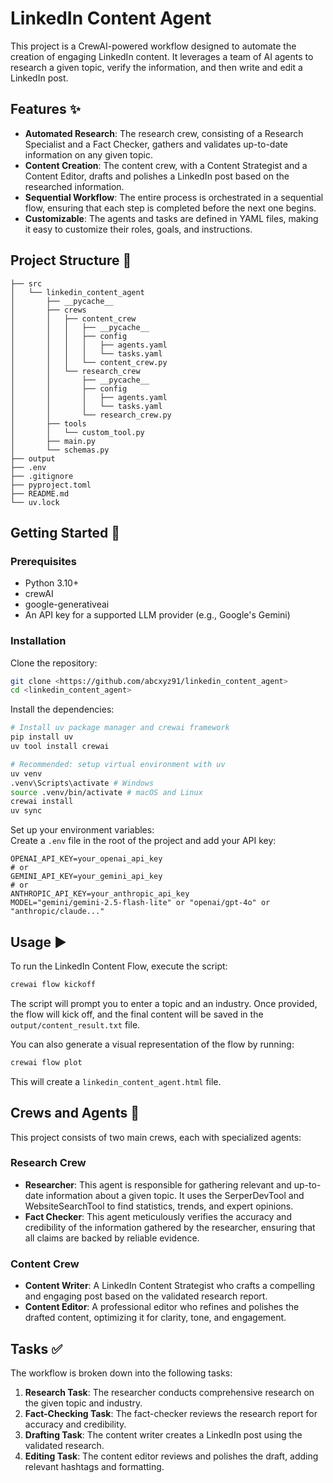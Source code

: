 # LinkedIn Content Agent

This project is a CrewAI-powered workflow designed to automate the
creation of engaging LinkedIn content. It leverages a team of AI agents
to research a given topic, verify the information, and then write and
edit a LinkedIn post.

## Features ✨

-   **Automated Research**: The research crew, consisting of a Research
    Specialist and a Fact Checker, gathers and validates up-to-date
    information on any given topic.
-   **Content Creation**: The content crew, with a Content Strategist
    and a Content Editor, drafts and polishes a LinkedIn post based on
    the researched information.
-   **Sequential Workflow**: The entire process is orchestrated in a
    sequential flow, ensuring that each step is completed before the
    next one begins.
-   **Customizable**: The agents and tasks are defined in YAML files,
    making it easy to customize their roles, goals, and instructions.

## Project Structure 🌳

    ├── src
    │   └── linkedin_content_agent
    │       ├── __pycache__
    │       ├── crews
    │       │   ├── content_crew
    │       │   │   ├── __pycache__
    │       │   │   ├── config
    │       │   │   │   ├── agents.yaml
    │       │   │   │   └── tasks.yaml
    │       │   │   └── content_crew.py
    │       │   └── research_crew
    │       │       ├── __pycache__
    │       │       ├── config
    │       │       │   ├── agents.yaml
    │       │       │   └── tasks.yaml
    │       │       └── research_crew.py
    │       ├── tools
    │       │   └── custom_tool.py
    │       ├── main.py
    │       └── schemas.py
    ├── output
    ├── .env
    ├── .gitignore
    ├── pyproject.toml
    ├── README.md
    └── uv.lock


## Getting Started 🚀

### Prerequisites

-   Python 3.10+
-   crewAI
-   google-generativeai
-   An API key for a supported LLM provider (e.g., Google's Gemini)

### Installation

Clone the repository:

``` bash
git clone <https://github.com/abcxyz91/linkedin_content_agent>
cd <linkedin_content_agent>
```

Install the dependencies:

``` bash
# Install uv package manager and crewai framework
pip install uv
uv tool install crewai

# Recommended: setup virtual environment with uv
uv venv
.venv\Scripts\activate # Windows
source .venv/bin/activate # macOS and Linux
crewai install
uv sync
```

Set up your environment variables:\
Create a `.env` file in the root of the project and add your API key:

    OPENAI_API_KEY=your_openai_api_key
    # or
    GEMINI_API_KEY=your_gemini_api_key
    # or
    ANTHROPIC_API_KEY=your_anthropic_api_key
    MODEL="gemini/gemini-2.5-flash-lite" or "openai/gpt-4o" or "anthropic/claude..."

## Usage ▶️

To run the LinkedIn Content Flow, execute the script:

``` bash
crewai flow kickoff
```

The script will prompt you to enter a topic and an industry. Once
provided, the flow will kick off, and the final content will be saved in
the `output/content_result.txt` file.

You can also generate a visual representation of the flow by running:

``` bash
crewai flow plot
```

This will create a `linkedin_content_agent.html` file.

## Crews and Agents 🤖

This project consists of two main crews, each with specialized agents:

### Research Crew

-   **Researcher**: This agent is responsible for gathering relevant and
    up-to-date information about a given topic. It uses the
    SerperDevTool and WebsiteSearchTool to find statistics, trends, and
    expert opinions.
-   **Fact Checker**: This agent meticulously verifies the accuracy and
    credibility of the information gathered by the researcher, ensuring
    that all claims are backed by reliable evidence.

### Content Crew

-   **Content Writer**: A LinkedIn Content Strategist who crafts a
    compelling and engaging post based on the validated research report.
-   **Content Editor**: A professional editor who refines and polishes
    the drafted content, optimizing it for clarity, tone, and
    engagement.

## Tasks ✅

The workflow is broken down into the following tasks:

1.  **Research Task**: The researcher conducts comprehensive research on
    the given topic and industry.
2.  **Fact-Checking Task**: The fact-checker reviews the research report
    for accuracy and credibility.
3.  **Drafting Task**: The content writer creates a LinkedIn post using
    the validated research.
4.  **Editing Task**: The content editor reviews and polishes the draft,
    adding relevant hashtags and formatting.
